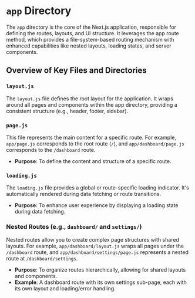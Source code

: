 # `app` Directory

The `app` directory is the core of the Next.js application, responsible for defining the routes, layouts, and UI structure. It leverages the app route method, which provides a file-system-based routing mechanism with enhanced capabilities like nested layouts, loading states, and server components.


## Overview of Key Files and Directories

### `layout.js`

The `layout.js` file defines the root layout for the application. It wraps around all pages and components within the app directory, providing a consistent structure (e.g., header, footer, sidebar).

### `page.js`

This file represents the main content for a specific route. For example, `app/page.js` corresponds to the root route (`/`), and `app/dashboard/page.js` corresponds to the `/dashboard` route.

- **Purpose**: To define the content and structure of a specific route.

### `loading.js`

The `loading.js` file provides a global or route-specific loading indicator. It's automatically rendered during data fetching or route transitions.

- **Purpose**: To enhance user experience by displaying a loading state during data fetching.


### Nested Routes (e.g., `dashboard/` and `settings/`)

Nested routes allow you to create complex page structures with shared layouts. For example, `app/dashboard/layout.js` wraps all pages under the `/dashboard` route, and `app/dashboard/settings/page.js` represents a nested route at `/dashboard/settings`.

- **Purpose**: To organize routes hierarchically, allowing for shared layouts and components.
- **Example**: A dashboard route with its own settings sub-page, each with its own layout and loading/error handling.




